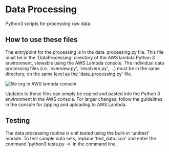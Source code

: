 # Data Processing
Python3 scripts for processing raw data.

## How to use these files
The entrypoint for the processing is in the data_processing.py file.  This file must be in the 'DataProcessing' directory of the AWS lambda Python 3 environment, viewable using the AWS Lambda console.  The individual data processing files (i.e. 'overview.py', 'resolvers.py', ...) must be in the same directory, on the same level as the 'data_processing.py' file.

![file org in AWS lambda console](https://i.imgur.com/GAG0cHI.png)

Updates to these files can simply be copied and pasted into the Python 3 environment in the AWS console.  For larger changes, follow the guidelines in the console for zipping and uploading to AWS Lambda.

## Testing
The data processing routine is unit tested using the built-in 'unittest' module.  To test sample data sets, replace 'test_data.json' and enter the command 'python3 tests.py -v' in the command line.

